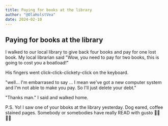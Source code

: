 ```yaml
---
title: Paying for books at the library
author: "@OlaHolstVea"
date: 2024-02-10
---
```



## Paying for books at the library



I walked to our local library to give back four books and pay for one lost book. My local librarian said "Wow, you need to pay for two books, this is going to cost you a boatload!"

His fingers went click-click-clickety-click on the keyboard.

"well... I'm embarrased to say ... I mean we've got a new computer system and I'm not able to make you pay. So I'll just delete your debt."

"Thanks man." I said and walked home.

P.S.
Yo! I saw one of your bboks at the library yesterday. Dog eared, coffee stained pages. Somebody or somebodies have really READ with gusto
💪🥳🏴‍☠️